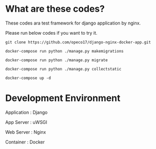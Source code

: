 # What are these codes?
These codes ara test framework for django application by nginx.

Please run below codes if you want to try it.

```
git clone https://github.com/opeco17/django-nginx-docker-app.git
```
```
docker-compose run python ./manage.py makemigrations
```
```
docker-compose run python ./manage.py migrate
```
```
docker-compose run python ./manage.py collectstatic
```
```
docker-compose up -d
```

# Development Environment

Application : Django

App Server : uWSGI

Web Server : Nginx

Container : Docker

